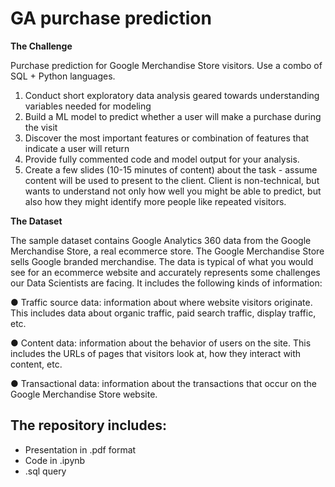 # GA purchase prediction

 
**The Challenge**

Purchase prediction for Google Merchandise Store visitors.
Use a combo of SQL + Python languages. 

1. Conduct short exploratory data analysis geared towards understanding variables needed
for modeling
2. Build a ML model to predict whether a user will make a purchase during the visit
3. Discover the most important features or combination of features that indicate a user will
return
4. Provide fully commented code and model output for your analysis.
5. Create a few slides (10-15 minutes of content) about the task - assume content will be
used to present to the client. Client is non-technical, but wants to understand not only
how well you might be able to predict, but also how they might identify more people like
repeated visitors.

**The Dataset**

The sample dataset contains Google Analytics 360 data from the Google Merchandise Store, a real
ecommerce store. The Google Merchandise Store sells Google branded merchandise. The data is
typical of what you would see for an ecommerce website and accurately represents some
challenges our Data Scientists are facing. It includes the following kinds of information:

● Traffic source data: information about where website visitors originate. This includes data
about organic traffic, paid search traffic, display traffic, etc.

● Content data: information about the behavior of users on the site. This includes the URLs of
pages that visitors look at, how they interact with content, etc.

● Transactional data: information about the transactions that occur on the Google Merchandise
Store website.

## The repository includes:

- Presentation in .pdf format
- Code in .ipynb
- .sql query

